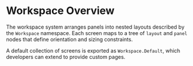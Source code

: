 # Workspace Overview

The workspace system arranges panels into nested layouts described by the `Workspace` namespace. Each screen maps to a tree of `layout` and `panel` nodes that define orientation and sizing constraints.

A default collection of screens is exported as `Workspace.Default`, which developers can extend to provide custom pages.
